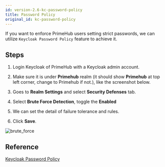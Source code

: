 ```yaml
---
id: version-2.6-kc-password-policy
title: Password Policy
original_id: kc-password-policy
---
```


If you want to enforce PrimeHub users setting strict passwords, we can utilize `Keycloak Password Policy` feature to achieve it.

## Steps

1. Login Keycloak of PrimeHub with a Keycloak admin account.

2. Make sure it is under **Primehub** realm (it should show **Primehub** at top left corner, change to Primehub if not.), like the screenshot below.

3. Goes to **Realm Settings** and select **Security Defenses** tab.

4. Select **Brute Force Detection**, toggle the **Enabled**
   
5. We can set the detail of failure tolerance and rules.
   
6. Click **Save**.

![brute_force](assets/kc_password_policy.png)

## Reference

[Keycloak Password Policy](https://www.keycloak.org/docs/latest/server_admin/#_password-policies)